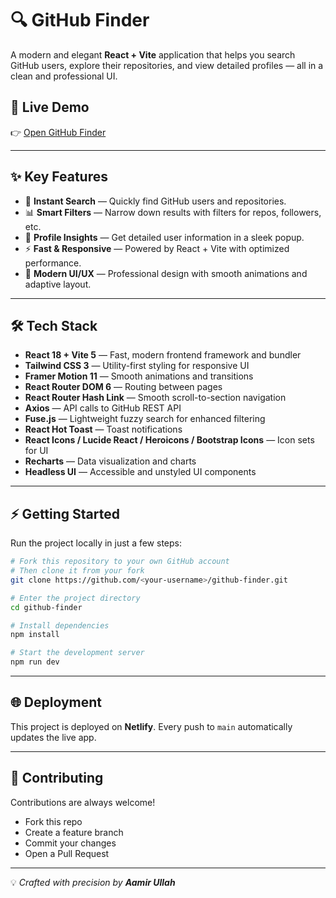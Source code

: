 # 🔍 GitHub Finder

A modern and elegant **React + Vite** application that helps you search GitHub users, explore their repositories, and view detailed profiles — all in a clean and professional UI.

## 🚀 Live Demo

👉 [Open GitHub Finder](https://githubfinder-reactvite.netlify.app)

---

## ✨ Key Features

* 🔎 **Instant Search** — Quickly find GitHub users and repositories.
* 📊 **Smart Filters** — Narrow down results with filters for repos, followers, etc.
* 👤 **Profile Insights** — Get detailed user information in a sleek popup.
* ⚡ **Fast & Responsive** — Powered by React + Vite with optimized performance.
* 🎨 **Modern UI/UX** — Professional design with smooth animations and adaptive layout.

---

## 🛠️ Tech Stack

* **React 18 + Vite 5** — Fast, modern frontend framework and bundler
* **Tailwind CSS 3** — Utility-first styling for responsive UI
* **Framer Motion 11** — Smooth animations and transitions
* **React Router DOM 6** — Routing between pages
* **React Router Hash Link** — Smooth scroll-to-section navigation
* **Axios** — API calls to GitHub REST API
* **Fuse.js** — Lightweight fuzzy search for enhanced filtering
* **React Hot Toast** — Toast notifications
* **React Icons / Lucide React / Heroicons / Bootstrap Icons** — Icon sets for UI
* **Recharts** — Data visualization and charts
* **Headless UI** — Accessible and unstyled UI components

---

## ⚡ Getting Started

Run the project locally in just a few steps:

```bash
# Fork this repository to your own GitHub account
# Then clone it from your fork
git clone https://github.com/<your-username>/github-finder.git

# Enter the project directory
cd github-finder

# Install dependencies
npm install

# Start the development server
npm run dev
```

---

## 🌐 Deployment

This project is deployed on **Netlify**.
Every push to `main` automatically updates the live app.

---

## 🤝 Contributing

Contributions are always welcome!

* Fork this repo
* Create a feature branch
* Commit your changes
* Open a Pull Request

---

💡 *Crafted with precision by **Aamir Ullah***
